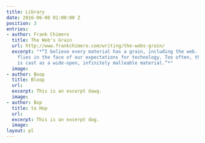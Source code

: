 ```yaml
---
title: Library
date: 2016-06-08 01:00:00 Z
position: 3
entries:
- author: Frank Chimero
  title: The Web's Grain
  url: http://www.frankchimero.com/writing/the-webs-grain/
  excerpt: "*“I believe every material has a grain, including the web. But this assumption
    flies in the face of our expectations for technology. Too often, the internet
    is cast as a wide-open, infinitely malleable material.”*"
  image: 
- author: Boop
  title: Bloop
  url: 
  excerpt: This is an excerpt dawg.
  image: 
- author: Bop
  title: ta Hop
  url: 
  excerpt: This is an excerpt dog.
  image: 
layout: pl
---
```


